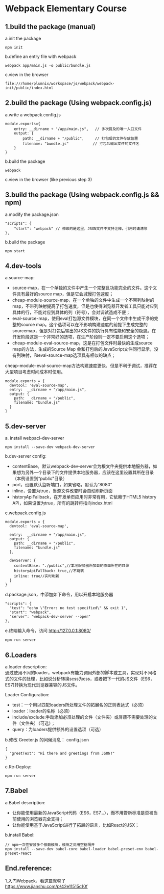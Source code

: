# Webpack Elementary Course

## 1.build the package (manual)
a.init the package
```
npm init
```

b.define an entry file with webpack
```
webpack app/main.js -o public/bundle.js
```

c.view in the browser
```
file:///home/plumnix/workspace/js/webpack/webpack-init/public/index.html
```


## 2.build the package (Using webpack.config.js)
a.write a webpack.config.js
```
module.exports={
    entry: __dirname + "/app/main.js",   // 多次提及的唯一入口文件
    output: {
        path: __dirname + "/public",     // 打包后的文件存放位置
        filename: "bundle.js"           // 打包后输出文件的文件名
    }
}
```

b.build the package
```
webpack
```

c.view in the browser (like previous step 3)


## 3.build the package (Using webpack.config.js && npm)
a.modify the package.json
```
"scripts": {
    "start": "webpack" // 修改的是这里，JSON文件不支持注释，引用时请清除
},
```

b.build the package
```
npm start
```


## 4.dev-tools
a.source-map:
+ source-map，在一个单独的文件中产生一个完整且功能完全的文件。这个文件具有最好的source map，但是它会减慢打包速度；  
+ cheap-module-source-map，在一个单独的文件中生成一个不带列映射的map，不带列映射提高了打包速度，但是也使得浏览器开发者工具只能对应到具体的行，不能对应到具体的列（符号），会对调试造成不便；
+ eval-source-map，使用eval打包源文件模块，在同一个文件中生成干净的完整的source map。这个选项可以在不影响构建速度的前提下生成完整的sourcemap，但是对打包后输出的JS文件的执行具有性能和安全的隐患。在开发阶段这是一个非常好的选项，在生产阶段则一定不要启用这个选项；
+ cheap-module-eval-source-map，这是在打包文件时最快的生成source map的方法，生成的Source Map 会和打包后的JavaScript文件同行显示，没有列映射，和eval-source-map选项具有相似的缺点；

cheap-module-eval-source-map方法构建速度更快，但是不利于调试，推荐在大型项目考虑时间成本时使用。

```
module.exports = {
  devtool: 'eval-source-map',
  entry:  __dirname + "/app/main.js",
  output: {
    path: __dirname + "/public",
    filename: "bundle.js"
  }
}
```


## 5.dev-server
a. install webpacl-dev-server
```
npm install --save-dev webpack-dev-server
```

b.dev-server config:
+ contentBase，默认webpack-dev-server会为根文件夹提供本地服务器，如果想为另外一个目录下的文件提供本地服务器，应该在这里设置其所在目录（本例设置到“public"目录）
+ port，设置默认监听端口，如果省略，默认为”8080“
+ inline，设置为true，当源文件改变时会自动刷新页面
+ historyApiFallback，在开发单页应用时非常有用，它依赖于HTML5 history API，如果设置为true，所有的跳转将指向index.html

c.webpack.config.js
```
module.exports = {
  devtool: 'eval-source-map',

  entry:  __dirname + "/app/main.js",
  output: {
    path: __dirname + "/public",
    filename: "bundle.js"
  },

  devServer: {
    contentBase: "./public",//本地服务器所加载的页面所在的目录
    historyApiFallback: true,//不跳转
    inline: true//实时刷新
  } 
}
```

d.package.json，中添加如下命令，用以开启本地服务器
```
"scripts": {
  "test": "echo \"Error: no test specified\" && exit 1",
  "start": "webpack",
  "server": "webpack-dev-server --open"
},
```

e.终端输入命令，访问 http://127.0.0.1:8080/
```
npm run server
```


## 6.Loaders
a.loader description:  
通过使用不同的loader，webpack有能力调用外部的脚本或工具，实现对不同格式的文件的处理，比如说分析转换scss为css，或者把下一代的JS文件（ES6，ES7)转换为现代浏览器兼容的JS文件。    
  
Loader Configuration:
+ test：一个用以匹配loaders所处理文件的拓展名的正则表达式（必须）
+ loader：loader的名称（必须）
+ include/exclude:手动添加必须处理的文件（文件夹）或屏蔽不需要处理的文件（文件夹）（可选）；
+ query：为loaders提供额外的设置选项（可选）

b.修改 Greeter.js 的问候消息：
config.json
```
{
  "greetText": "Hi there and greetings from JSON!"
}
```

c.Re-Deploy:
```
npm run server
```


## 7.Babel
a.Babel description:
+ 让你能使用最新的JavaScript代码（ES6，ES7...），而不用管新标准是否被当前使用的浏览器完全支持；
+ 让你能使用基于JavaScript进行了拓展的语言，比如React的JSX；

b.install Babel:
```
// npm一次性安装多个依赖模块，模块之间用空格隔开
npm install --save-dev babel-core babel-loader babel-preset-env babel-preset-react
```









## End.reference:  
1.入门Webpack，看这篇就够了  
https://www.jianshu.com/p/42e11515c10f